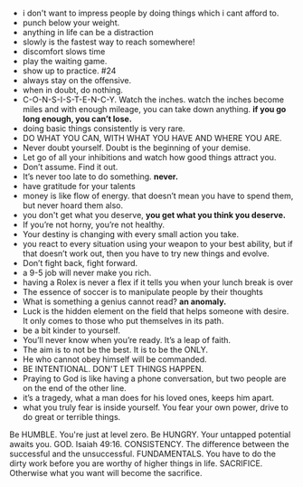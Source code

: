 - i don't want to impress people by doing things which i cant afford to.
- punch below your weight.
- anything in life can be a distraction
- slowly is the fastest way to reach somewhere!
- discomfort slows time
- play the waiting game.
- show up to practice. #24
- always stay on the offensive.
- when in doubt, do nothing.
- C-O-N-S-I-S-T-E-N-C-Y. Watch the inches. watch the inches become miles and with enough mileage, you can take down anything. **if you go long enough, you can’t lose.**
- doing basic things consistently is very rare.
- DO WHAT YOU CAN, WITH WHAT YOU HAVE AND WHERE YOU ARE.
- Never doubt yourself. Doubt is the beginning of your demise.
- Let go of all your inhibitions and watch how good things attract you.
- Don’t assume. Find it out.
- It’s never too late to do something. **never.**
- have gratitude for your talents
- money is like flow of energy. that doesn’t mean you have to spend them, but never hoard them also.
- you don't get what you deserve, **you get what you think you deserve.**
- If you’re not horny, you’re not healthy.
- Your destiny is changing with every small action you take.
- you react to every situation using your weapon to your best ability, but if that doesn’t work out, then you have to try new things and evolve.
- Don’t fight back, fight forward.
- a 9-5 job will never make you rich.
- having a Rolex is never a flex if it tells you when your lunch break is over
- The essence of soccer is to manipulate people by their thoughts
- What is something a genius cannot read? **an anomaly.**
- Luck is the hidden element on the field that helps someone with desire. It only comes to those who put themselves in its path.
- be a bit kinder to yourself.
- You’ll never know when you’re ready. It’s a leap of faith.
- The aim is to not be the best. It is to be the ONLY.
- He who cannot obey himself will be commanded.
- BE INTENTIONAL. DON'T LET THINGS HAPPEN.
- Praying to God is like having a phone conversation, but two people are on the end of the other line.
- it’s a tragedy, what a man does for his loved ones, keeps him apart.
- what you truly fear is inside yourself. You fear your own power, drive to do great or terrible things.

Be HUMBLE. You're just at level zero.
Be HUNGRY. Your untapped potential awaits you.
GOD. Isaiah 49:16.
CONSISTENCY. The difference between the successful and the unsuccessful.
FUNDAMENTALS. You have to do the dirty work before you are worthy of higher things in life.
SACRIFICE. Otherwise what you want will become the sacrifice.
